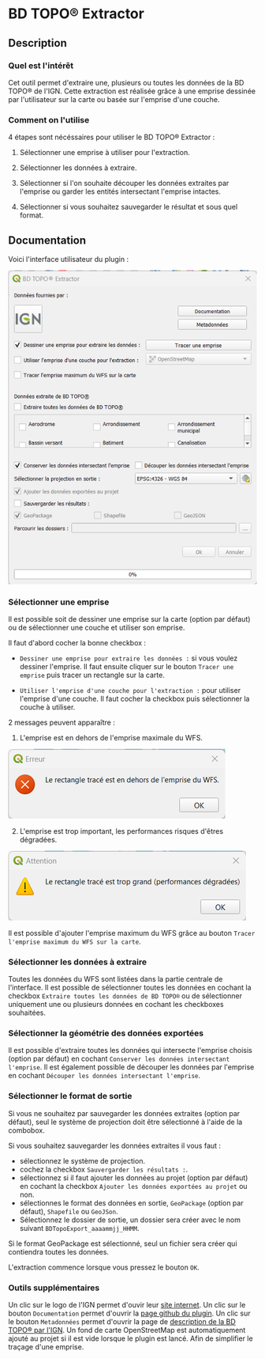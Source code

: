 # BD TOPO® Extractor

## Description

### Quel est l'intérêt

Cet outil permet d'extraire une, plusieurs ou toutes les données de la BD TOPO® de l'IGN. Cette extraction est réalisée grâce à une emprise dessinée par l'utilisateur sur la carte ou basée sur l'emprise d'une couche.

### Comment on l'utilise

4 étapes sont nécéssaires pour utiliser le BD TOPO® Extractor :

1. Sélectionner une emprise à utiliser pour l'extraction.

1. Sélectionner les données à extraire.

1. Sélectionner si l'on souhaite découper les données extraites par l'emprise ou garder les entités intersectant l'emprise intactes.

1. Sélectionner si vous souhaitez sauvegarder le résultat et sous quel format.

## Documentation

Voici l'interface utilisateur du plugin :

![UI](resources/images/plugin_ui_fr.png)

### Sélectionner une emprise

Il est possible soit de dessiner une emprise sur la carte (option par défaut) ou de sélectionner une couche et utiliser son emprise.

Il faut d'abord cocher la bonne checkbox :

- `Dessiner une emprise pour extraire les données :` si vous voulez dessiner l'emprise. Il faut ensuite cliquer sur le bouton `Tracer une emprise` puis tracer un rectangle sur la carte.

- `Utiliser l'emprise d'une couche pour l'extraction :` pour utiliser l'emprise d'une couche. Il faut cocher la checkbox puis sélectionner la couche à utiliser.

2 messages peuvent apparaître :

1. L'emprise est en dehors de l'emprise maximale du WFS.

![outside_wfs_error](resources/images/outside_wfs_error_fr.png)

2. L'emprise est trop important, les performances risques d'êtres dégradées.

![extent_too_big_error](resources/images/extent_too_big_error_fr.png)

Il est possible d'ajouter l'emprise maximum du WFS grâce au bouton `Tracer l'emprise maximum du WFS sur la carte`.

### Sélectionner les données à extraire

Toutes les données du WFS sont listées dans la partie centrale de l'interface. Il est possible de sélectionner toutes les données en cochant la checkbox `Extraire toutes les données de BD TOPO®` ou de sélectionner uniquement une ou plusieurs données en cochant les checkboxes souhaitées.

### Sélectionner la géométrie des données exportées

Il est possible d'extraire toutes les données qui intersecte l'emprise choisis (option par défaut) en cochant `Conserver les données intersectant l'emprise`. Il est également possible de découper les données par l'emprise en cochant `Découper les données intersectant l'emprise`.

### Sélectionner le format de sortie

Si vous ne souhaitez par sauvegarder les données extraites (option par défaut), seul le système de projection doit être sélectionné à l'aide de la combobox.

Si vous souhaitez sauvegarder les données extraites il vous faut :

- sélectionnez le système de projection.
- cochez la checkbox `Sauvergarder les résultats :`.
- sélectionnez si il faut ajouter les données au projet (option par défaut) en cochant la checkbox `Ajouter les données exportées au projet` ou non.
- sélectionnes le format des données en sortie, `GeoPackage` (option par défaut), `Shapefile` ou `GeoJSon`.
- Sélectionnez le dossier de sortie, un dossier sera créer avec le nom suivant `BDTopoExport_aaaammjj_HHMM`.

Si le format GeoPackage est sélectionné, seul un fichier sera créer qui contiendra toutes les données.

L'extraction commence lorsque vous pressez le bouton `OK`.

### Outils supplémentaires

Un clic sur le logo de l'IGN permet d'ouvir leur [site internet](https://www.ign.fr/).
Un clic sur le bouton `Documentation` permet d'ouvrir la [page github du plugin](https://github.com/JulesGrillot/plugin_bd_topo_extractor/tree/main/bd_topo_extractor#bd-topo-extractor---qgis-plugin).
Un clic sur le bouton `Metadonnées` permet d'ouvrir la page de [description de la BD TOPO® par l'IGN](https://geoservices.ign.fr/bdtopo).
Un fond de carte OpenStreetMap est automatiquement ajouté au projet si il est vide lorsque le plugin est lancé. Afin de simplifier le traçage d'une emprise.
